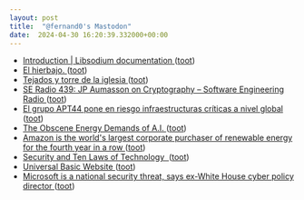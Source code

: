 ```yaml
---
layout: post
title:  "@fernand0's Mastodon"
date:  2024-04-30 16:20:39.332000+00:00
---
```

*  [Introduction \| Libsodium documentation ](https://libsodium.gitbook.io/do) ([toot](https://mastodon.social/@fernand0/112361081361567462))
*  [El hierbajo. ](https://avecesunafoto.wordpress.com/2024/04/30/el-hierbajo) ([toot](https://mastodon.social/@fernand0/112361073455214530))
*  [Tejados y torre de la iglesia ](https://www.flickr.com/photos/fernand0/53684005326) ([toot](https://mastodon.social/@fernand0/112360905604657656))
*  [SE Radio 439: JP Aumasson on Cryptography – Software Engineering Radio ](https://se-radio.net/2020/12/episode-439-jp-aumasson-on-cryptography) ([toot](https://mastodon.social/@fernand0/112360893963286053))
*  [El grupo APT44 pone en riesgo infraestructuras críticas a nivel global ](https://unaaldia.hispasec.com/2024/04/el-grupo-apt44-pone-en-riesgo-infraestructuras-criticas-a-nivel-global.htm) ([toot](https://mastodon.social/@fernand0/112360668251189133))
*  [The Obscene Energy Demands of A.I.  ](https://www.newyorker.com/news/daily-comment/the-obscene-energy-demands-of-ai) ([toot](https://mastodon.social/@fernand0/112359990477622531))
*  [Amazon is the world's largest corporate purchaser of renewable energy for the fourth year in a row ](https://www.aboutamazon.com/news/sustainability/amazon-renewable-energy-portfolio-january-2024-updat) ([toot](https://mastodon.social/@fernand0/112359782133159321))
*  [Security and Ten Laws of Technology  ](https://www.philvenables.com/post/security-and-ten-laws-of-technolog) ([toot](https://mastodon.social/@fernand0/112359474808998830))
*  [Universal Basic Website ](https://shkspr.mobi/blog/2024/04/universal-basic-website) ([toot](https://mastodon.social/@fernand0/112359230579760915))
*  [Microsoft is a national security threat, says ex-White House cyber policy director ](https://www.theregister.com/2024/04/21/microsoft_national_security_risk) ([toot](https://mastodon.social/@fernand0/112357542264651721))
